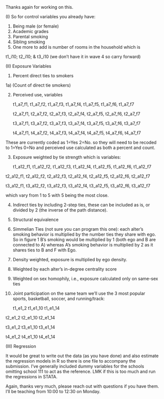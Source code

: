 Thanks again for working on this.

(I) So for control variables you already have:

1) Being male (or female)
2) Academic grades
3) Parental smoking
4) Sibling smoking
5) One more to add is number of rooms in the household which is

t1_i10; t2_i10; & t3_i10 (we don’t have it in wave 4 so carry forward)

(II) Exposure Variables

1) Percent direct ties to smokers

1a) (Count of direct tie smokers)

2) Perceived use, variables

   t1_a7_f1, t1_a7_f2, t1_a7_f3, t1_a7_f4, t1_a7_f5, t1_a7_f6, t1_a7_f7

   t2_a7_f1, t2_a7_f2, t2_a7_f3, t2_a7_f4, t2_a7_f5, t2_a7_f6, t2_a7_f7

   t3_a7_f1, t3_a7_f2, t3_a7_f3, t3_a7_f4, t3_a7_f5, t3_a7_f6, t3_a7_f7

   t4_a7_f1, t4_a7_f2, t4_a7_f3, t4_a7_f4, t4_a7_f5, t4_a7_f6, t4_a7_f7

These are currently coded as 1=Yes 2=No. so they will need to be recoded to 1=Yes 0=No and perceived use calculated as both a percent and count.

3) Exposure weighted by tie strength which is variables:

   t1_a12_f1, t1_a12_f2, t1_a12_f3, t1_a12_f4, t1_a12_f5, t1_a12_f6, t1_a12_f7

t2_a12_f1, t2_a12_f2, t2_a12_f3, t2_a12_f4, t2_a12_f5, t2_a12_f6, t2_a12_f7

t3_a12_f1, t3_a12_f2, t3_a12_f3, t3_a12_f4, t3_a12_f5, t3_a12_f6, t3_a12_f7

which vary from 1 to 5 with 5 being the most close.

4) Indirect ties by including 2-step ties, these can be included as is, or divided by 2 (the inverse of the path distance).
5) Structural equivalence
6) Simmelian Ties (not sure you can program this one): each alter’s smoking behavior is multiplied by the number ties they share with ego. So in figure 1 B’s smoking would be multiplied by 1 (both ego and B are connected to A) whereas A’s smoking behavior is multiplied by 2 as it shares ties to B and F with Ego.
7) Density weighted, exposure is multiplied by ego density.
8) Weighted by each alter’s in-degree centrality score
9) Weighted on sex homophily, i.e., exposure calculated only on same-sex ties
10) Joint participation on the same team we’ll use the 3 most popular sports, basketball, soccer, and running/track:

    t1_e1_2 t1_e1_10 t1_e1_14

t2_e1_2 t2_e1_10 t2_e1_14

t3_e1_2 t3_e1_10 t3_e1_14

t4_e1_2 t4_e1_10 t4_e1_14

(III) Regression

It would be great to write out the data (as you have done) and also estimate the regression models in R so there is one file to accompany the submission. I’ve generally included dummy variables for the schools omitting school 111 to act as the reference. LMK if this is too much and run the regressions in STATA.

Again, thanks very much, please reach out with questions if you have them. I’ll be teaching from 10:00 to 12:30 on Monday.
